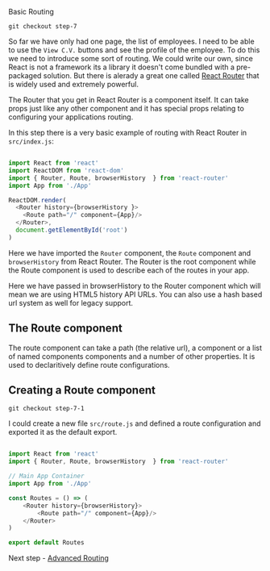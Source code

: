 Basic Routing

```
git checkout step-7
```

So far we have only had one page, the list of employees. I need to be able to use the `View C.V.` 
buttons and see the profile of the employee. To do this we need to introduce some sort of routing. 
We could write our own, since React is not a framework its a library it doesn't come bundled with a pre-packaged solution.
But there is alerady a great one called [React Router](https://github.com/reactjs/react-router) that is
widely used and extremely powerful.

The Router that you get in React Router is a component itself. It can take props just like
any other component and it has special props relating to configuring your applications routing.

In this step there is a very basic example of routing with React Router in `src/index.js`:

``` javascript

import React from 'react'
import ReactDOM from 'react-dom'
import { Router, Route, browserHistory  } from 'react-router'
import App from './App'

ReactDOM.render(
  <Router history={browserHistory }>
    <Route path="/" component={App}/>
  </Router>,
  document.getElementById('root')
)


```

Here we have imported the `Router` component, the `Route` component and `browserHistory` from React Router.
The Router is the root component while the Route component is used to describe each of the routes in your app.

Here we have passed in browserHistory to the Router component which will mean we are using HTML5 history API
URLs. You can also use a hash based url system as well for legacy support.

## The Route component

The route component can take a path (the relative url), a component or a list of named components components
and a number of other properties. It is used to declaritively define route configurations.

## Creating a Route component

```
git checkout step-7-1
```

I could create a new file `src/route.js` and defined a route configuration and exported it as the default export.

``` javascript

import React from 'react'
import { Router, Route, browserHistory  } from 'react-router'

// Main App Container
import App from './App'

const Routes = () => (
    <Router history={browserHistory}>
        <Route path="/" component={App}/>
    </Router>
)

export default Routes

```

Next step - [Advanced Routing](08-Advanced-Routing.md)

